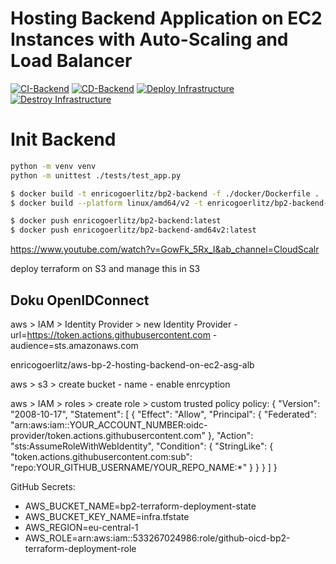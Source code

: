 # Hosting Backend Application on EC2 Instances with Auto-Scaling and Load Balancer

[![CI-Backend](https://github.com/enricogoerlitz/aws-bp-2-hosting-backend-on-ec2-asg-alb/actions/workflows/ci-backend.yml/badge.svg)](https://github.com/enricogoerlitz/aws-bp-2-hosting-backend-on-ec2-asg-alb/actions/workflows/ci-backend.yml)
[![CD-Backend](https://github.com/enricogoerlitz/aws-bp-2-hosting-backend-on-ec2-asg-alb/actions/workflows/cd-backend.yml/badge.svg)](https://github.com/enricogoerlitz/aws-bp-2-hosting-backend-on-ec2-asg-alb/actions/workflows/cd-backend.yml)
[![Deploy Infrastructure](https://github.com/enricogoerlitz/aws-bp-2-hosting-backend-on-ec2-asg-alb/actions/workflows/cd-terraform.yml/badge.svg)](https://github.com/enricogoerlitz/aws-bp-2-hosting-backend-on-ec2-asg-alb/actions/workflows/cd-terraform.yml)
[![Destroy Infrastructure](https://github.com/enricogoerlitz/aws-bp-2-hosting-backend-on-ec2-asg-alb/actions/workflows/cd-terraform-destroy.yml/badge.svg)](https://github.com/enricogoerlitz/aws-bp-2-hosting-backend-on-ec2-asg-alb/actions/workflows/cd-terraform-destroy.yml)

# Init Backend

```bash
python -m venv venv
python -m unittest ./tests/test_app.py
```

```bash
$ docker build -t enricogoerlitz/bp2-backend -f ./docker/Dockerfile .
$ docker build --platform linux/amd64/v2 -t enricogoerlitz/bp2-backend-amd64v2 -f ./docker/Dockerfile .

$ docker push enricogoerlitz/bp2-backend:latest
$ docker push enricogoerlitz/bp2-backend-amd64v2:latest
```

https://www.youtube.com/watch?v=GowFk_5Rx_I&ab_channel=CloudScalr

deploy terraform on S3 and manage this in S3

## Doku OpenIDConnect

aws > IAM > Identity Provider > new Identity Provider
    - url=https://token.actions.githubusercontent.com
    - audience=sts.amazonaws.com

enricogoerlitz/aws-bp-2-hosting-backend-on-ec2-asg-alb

aws > s3 > create bucket
    - name
    - enable enrcyption

aws > IAM > roles > create role > custom trusted policy
policy:
{
    "Version": "2008-10-17",
    "Statement": [
        {
            "Effect": "Allow",
            "Principal": {
                "Federated": "arn:aws:iam::YOUR_ACCOUNT_NUMBER:oidc-provider/token.actions.githubusercontent.com"
            },
            "Action": "sts:AssumeRoleWithWebIdentity",
            "Condition": {
                "StringLike": {
                    "token.actions.githubusercontent.com:sub": "repo:YOUR_GITHUB_USERNAME/YOUR_REPO_NAME:*"
                }
            }
        }
    ]
}

GitHub Secrets:
- AWS_BUCKET_NAME=bp2-terraform-deployment-state
- AWS_BUCKET_KEY_NAME=infra.tfstate
- AWS_REGION=eu-central-1
- AWS_ROLE=arn:aws:iam::533267024986:role/github-oicd-bp2-terraform-deployment-role